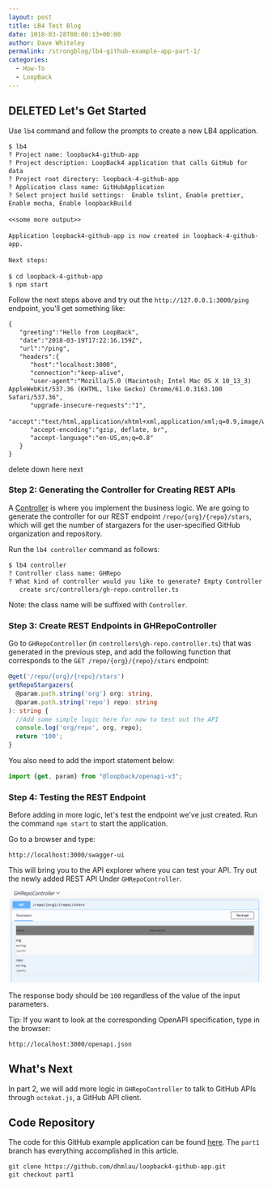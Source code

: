 ```yaml
---
layout: post
title: LB4 Test Blog
date: 1018-03-28T00:00:13+00:00
author: Dave Whiteley
permalink: /strongblog/lb4-github-example-app-part-1/
categories:
  - How-To
  - LoopBack
---
```


## DELETED Let's Get Started

Use `lb4` command and follow the prompts to create a new LB4 application. 

```
$ lb4
? Project name: loopback4-github-app
? Project description: LoopBack4 application that calls GitHub for data
? Project root directory: loopback-4-github-app
? Application class name: GitHubApplication
? Select project build settings:  Enable tslint, Enable prettier, Enable mocha, Enable loopbackBuild

<<some more output>>
 
Application loopback4-github-app is now created in loopback-4-github-app.

Next steps:

$ cd loopback-4-github-app
$ npm start
```

Follow the next steps above and try out the `http://127.0.0.1:3000/ping` endpoint, you'll get something like:
```
{  
   "greeting":"Hello from LoopBack",
   "date":"2018-03-19T17:22:16.159Z",
   "url":"/ping",
   "headers":{  
      "host":"localhost:3000",
      "connection":"keep-alive",
      "user-agent":"Mozilla/5.0 (Macintosh; Intel Mac OS X 10_13_3) AppleWebKit/537.36 (KHTML, like Gecko) Chrome/61.0.3163.100 Safari/537.36",
      "upgrade-insecure-requests":"1",
      "accept":"text/html,application/xhtml+xml,application/xml;q=0.9,image/webp,image/apng,*/*;q=0.8",
      "accept-encoding":"gzip, deflate, br",
      "accept-language":"en-US,en;q=0.8"
   }
}
```

delete down here next

### Step 2: Generating the Controller for Creating REST APIs

A [Controller](http://loopback.io/doc/en/lb4/Controllers.html) is where you implement the business logic. We are going to generate the controller for our REST endpoint `/repo/{org}/{repo}/stars`, which will get the number of stargazers for the user-specified GitHub organization and repository.  

Run the `lb4 controller` command as follows: 
```
$ lb4 controller
? Controller class name: GHRepo
? What kind of controller would you like to generate? Empty Controller
   create src/controllers/gh-repo.controller.ts
```
Note: the class name will be suffixed with `Controller`.

### Step 3: Create REST Endpoints in GHRepoController

Go to `GHRepoController` (in `controllers\gh-repo.controller.ts`) that was generated in the previous step, and add the following function that corresponds to the `GET /repo/{org}/{repo}/stars` endpoint:

```ts
@get('/repo/{org}/{repo}/stars') 
getRepoStargazers(
  @param.path.string('org') org: string,
  @param.path.string('repo') repo: string
): string {
  //Add some simple logic here for now to test out the API
  console.log('org/repo', org, repo);
  return '100';
}
```

You also need to add the import statement below:
```ts
import {get, param} from "@loopback/openapi-v3";
```
### Step 4: Testing the REST Endpoint

Before adding in more logic, let's test the endpoint we've just created. Run the command `npm start` to start the application.  

Go to a browser and type:
```
http://localhost:3000/swagger-ui
```
This will bring you to the API explorer where you can test your API. Try out the newly added REST API Under `GHRepoController`.

![Screen shot](../blog-assets/2018/04/screenshot-ghRepoController-apiExplorer.png)

The response body should be `100` regardless of the value of the input parameters.

Tip: If you want to look at the corresponding OpenAPI specification, type in the browser:
```
http://localhost:3000/openapi.json
```

## What's Next

In part 2, we will add more logic in `GHRepoController` to talk to GitHub APIs through `octokat.js`, a GitHub API client.

## Code Repository

The code for this GitHub example application can be found [here](https://github.com/dhmlau/loopback4-github-app). The `part1` branch has everything accomplished in this article.
```
git clone https://github.com/dhmlau/loopback4-github-app.git
git checkout part1
```
